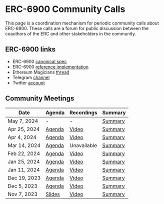 # ERC-6900 Community Calls

This page is a coordination mechanism for periodic community calls about ERC-6900. These calls are a forum for public discussion between the coauthors of the ERC and other stakeholders in the community.

## ERC-6900 links

- ERC-6900 [canonical spec](https://eips.ethereum.org/EIPS/eip-6900)
- ERC-6900 [reference implementation](https://github.com/erc6900/reference-implementation)
- Ethereum Magicians [thread](https://ethereum-magicians.org/t/erc-6900-modular-smart-contract-accounts-and-plugins/13885)
- Telegram [channel](https://t.me/+KfB9WuhKDgk5YzIx)
- Twitter [account](https://twitter.com/erc6900)

## Community Meetings

| Date         | Agenda                                                                                                         | Recordings                                                                                                                                                | Summary                                                                                                     |
| ------------ | -------------------------------------------------------------------------------------------------------------- | --------------------------------------------------------------------------------------------------------------------------------------------------------- | ----------------------------------------------------------------------------------------------------------- |
| May 7, 2024  | -                                                                                                              | -                                                                                                                                                         | [Summary](https://github.com/erc6900/resources/discussions/40)                                              |
| Apr 25, 2024 | [Agenda](https://github.com/erc6900/resources/issues/34)                                                       | [Video](https://alchemy.zoom.us/rec/share/KSpbPMhQhqDk2jJUs1JFHsEfftWWqXG2aLAIP390YP6mvCfRmWDERZ3fRJNuYA1m.jCI1sGHDIWfl_u9D)                              | [Summary](https://github.com/erc6900/resources/issues/34#issuecomment-2078269179)                           |
| Apr 4, 2024  | [Agenda](https://docs.google.com/presentation/d/1TyZ8Hx3arNJMFaqr6EJnSml2zBT0y2XEIuNIMjac7Q4/edit?usp=sharing) | [Video](https://alchemy.zoom.us/rec/share/-PF_3jS1aIcw4ipPyy62w6AqbUTz5NM6bmq09WCt5Km1J1UYAZr5_ZvEZ-ONPT_o.KtN6e0t85fKSekKV)                              | [Summary](https://github.com/erc6900/resources/issues/30)                                                   |
| Mar 14, 2024 | [Agenda](https://github.com/erc6900/resources/issues/29)                                                       | Unavailable                                                                                                                                               | [Summary](https://github.com/erc6900/resources/issues/29#issuecomment-1998508936)                           |
| Feb 22, 2024 | [Agenda](https://github.com/erc6900/resources/issues/28#issue-2147352729)                                      | [Video](https://alchemy.zoom.us/rec/play/uL9AHi6AEZdDOL77bs-h0)                                                                                           | [Summary](https://github.com/erc6900/resources/issues/28#issuecomment-1960547514)                           |
| Jan 25, 2024 | [Agenda](https://github.com/erc6900/resources/issues/26#issue-2092883155)                                      | [Video](https://alchemy.zoom.us/rec/play/iFeSpnhQM0m2oc9vlIZq7o6qFrvwFzalJtwuOav5YQHPnrbvM0Px8UJfHGN-sXZ73nHm4iAE3RdtWXR7.Hg9WI26PP1-t2O2I)               | [Summary](https://github.com/erc6900/resources/issues/26#issuecomment-1910783400)                           |
| Jan 11, 2024 | [Agenda](https://github.com/erc6900/resources/issues/23#issue-2060380506)                                      | [Video](https://alchemy.zoom.us/rec/play/YwnoR07wKLHMF_LA8-16H-7g_1Cj1t1FLH9gURaY8baJc1Woev6r3NmkZBAA-XbZfHZFK7HfAXCAzZRe.GA2FTJqcq7rbgAc1?autoplay=true) | [Summary](https://github.com/erc6900/resources/issues/23#issuecomment-1888389367)                           |
| Dec 19, 2023 | [Agenda](https://github.com/erc6900/resources/issues/19#issue-2038396083)                                      | [Video](https://alchemy.zoom.us/rec/play/HbFYQb7U0REfp7-SSSzLCPdh0cmxGRJUQhqMnkKDt9yhTeJCahkadAmNqds_VmIzSnApkBEjz_yQvYtW.ukrJd-0FEXqjh1Yy)               | [Summary](https://github.com/erc6900/resources/issues/19#issuecomment-1863321120)                           |
| Dec 5, 2023  | [Agenda](https://github.com/erc6900/resources/issues/3)                                                        | [Video](https://alchemy.zoom.us/rec/play/nK3fBkTJKRlNmpK5ZgTa6QvWmOsj7QlYwDeCJcRA2aw7_ATedLOZ4UxGz5aDcLVQ0CSMD6vMevQPib2w.N-lCzE9QTJokhawZ)               | [Summary](https://github.com/erc6900/resources/issues/3#issuecomment-1843878570)                            |
| Nov 7, 2023  | [Slides](https://docs.google.com/presentation/d/11PzDrBr-OhRk44rf4dzgFE87I9_3LDB8eTeAlLYR9ls/edit?usp=sharing) | [Video](https://alchemy.zoom.us/rec/play/dMm1g_IkDxmEt3SQ0j2euqpWSfA__42y8zl4_GlQdOX-HNdjvl1uoSiqDhM9bOuwEShwYRxxg17IEelQ.ue4rZXEICHlG89HG)               | [Summary](https://docs.google.com/document/d/1EUsWw43hvQsqKH25s_HMA8BxzcVyySUadLO_JwwXd6M/edit?usp=sharing) |
